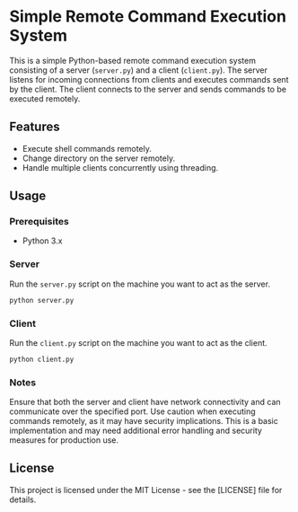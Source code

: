 # Simple Remote Command Execution System

This is a simple Python-based remote command execution system consisting of a server (`server.py`) and a client (`client.py`). The server listens for incoming connections from clients and executes commands sent by the client. The client connects to the server and sends commands to be executed remotely.

## Features

- Execute shell commands remotely.
- Change directory on the server remotely.
- Handle multiple clients concurrently using threading.

## Usage

### Prerequisites

- Python 3.x

### Server

Run the `server.py` script on the machine you want to act as the server.
   ```bash
   python server.py
  ```

### Client

Run the `client.py` script on the machine you want to act as the client.
   ```bash
   python client.py
  ```

### Notes

Ensure that both the server and client have network connectivity and can communicate over the specified port.
Use caution when executing commands remotely, as it may have security implications.
This is a basic implementation and may need additional error handling and security measures for production use.

## License

This project is licensed under the MIT License - see the [LICENSE] file for details.
